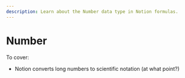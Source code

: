 ```yaml
---
description: Learn about the Number data type in Notion formulas.
---
```


# Number

To cover:

* Notion converts long numbers to scientific notation (at what point?)
